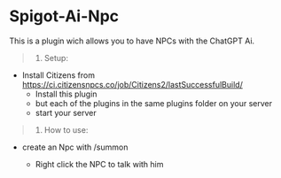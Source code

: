 # Spigot-Ai-Npc

This is a plugin wich allows you to have NPCs with the ChatGPT Ai.

>1. Setup:
   - Install Citizens from https://ci.citizensnpcs.co/job/Citizens2/lastSuccessfulBuild/ 
     - Install this plugin 
      - but each of the plugins in the same plugins folder on your server 
       - start your server 

>1. How to use:
   - create an Npc with /summon <type> <name> <role>
     - Right click the NPC to talk with him

